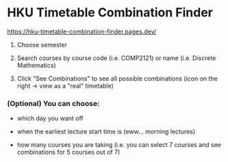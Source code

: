 # HKU Timetable Combination Finder

https://hku-timetable-combination-finder.pages.dev/

1. Choose semester

2. Search courses by course code (i.e. COMP2121) or name (i.e. Discrete Mathematics)

3. Click "See Combinations" to see all possible combinations (icon on the right -> view as a "real" timetable)

### (Optional) You can choose:

- which day you want off

- when the earliest lecture start time is (eww... morning lectures)

- how many courses you are taking (i.e. you can select 7 courses and see combinations for 5 courses out of 7)
